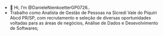 - 👋 Hi, I’m @DanieleNienkoetterGP0726..
- Trabalho como Analista de Gestão de Pessoas na Sicredi Vale do Piquiri Abcd PR/SP, com recrutamento e seleção de diversas oportunidades voltadas para as áreas de negócios, Análise de Dados e Desevolvimento de Softwares;
